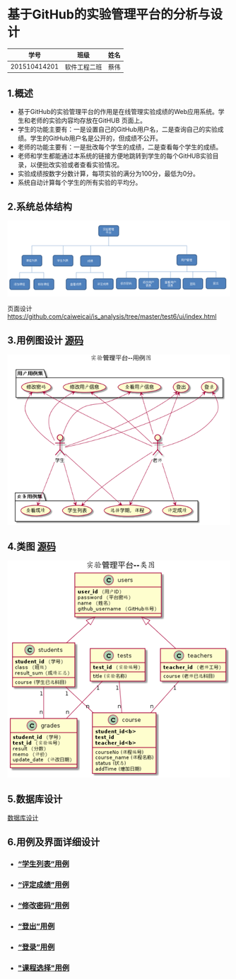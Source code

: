 # 基于GitHub的实验管理平台的分析与设计

| 学号         | 班级         | 姓名 |
| ------------ | ------------ | ---- |
| 201510414201 | 软件工程二班 | 蔡伟 |

## 1.概述

- 基于GitHub的实验管理平台的作用是在线管理实验成绩的Web应用系统。学生和老师的实验内容均存放在GitHUB 页面上。
- 学生的功能主要有：一是设置自己的GitHub用户名，二是查询自己的实验成绩。学生的GitHub用户名是公开的，但成绩不公开。
- 老师的功能主要有：一是批改每个学生的成绩，二是查看每个学生的成绩。
- 老师和学生都能通过本系统的链接方便地跳转到学生的每个GitHUB实验目录，以便批改实验或者查看实验情况。
- 实验成绩按数字分数计算，每项实验的满分为100分，最低为0分。
- 系统自动计算每个学生的所有实验的平均分。

## 2.系统总体结构

![](./系统总体结构.png)

页面设计 https://github.com/caiweicai/is_analysis/tree/master/test6/ui/index.html

## 3.用例图设计 [源码](./src/用例图设计.puml) 



![](./系统用例图.png)



## 4.类图 [源码](./src/类图.puml)

![](./系统类图.png)

## 5.数据库设计

[数据库设计](./数据库.md)

## 6.用例及界面详细设计

- ### [“学生列表”用例](https://github.com/caiweicai/is_analysis/tree/master/test6/用例/学生列表.md)

- ### [“评定成绩”用例](https://github.com/caiweicai/is_analysis/tree/master/test6/用例/评定成绩.md)

- ### [“修改密码”用例](https://github.com/caiweicai/is_analysis/tree/master/test6/用例/修改密码.md)

- ### [“登出”用例](https://github.com/caiweicai/is_analysis/tree/master/test6/用例/登出.md)

- ### [“登录”用例](https://github.com/caiweicai/is_analysis/tree/master/test6/用例/登出.md)

- ### ["课程选择"用例](https://github.com/caiweicai/is_analysis/tree/master/test6/用例/课程选择.md)

  ### 